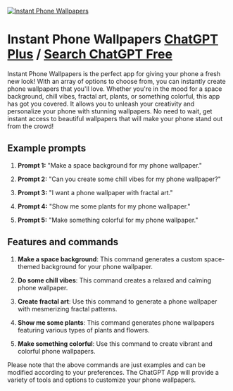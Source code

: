 
[![Instant Phone Wallpapers](https://files.oaiusercontent.com/file-zXs08IIVWnl5u8fxHJea6ciN?se=2123-10-15T16%3A08%3A30Z&sp=r&sv=2021-08-06&sr=b&rscc=max-age%3D31536000%2C%20immutable&rscd=attachment%3B%20filename%3DDALL%25C2%25B7E%25202023-11-08%252008.07.16%2520-%2520A%2520vibrant%2520collection%2520of%2520various%2520plants%2520including%2520a%2520monstera%252C%2520a%2520snake%2520plant%252C%2520and%2520a%2520small%2520bonsai%2520tree.%2520The%2520plants%2520are%2520arranged%2520in%2520an%2520aesthetically%2520pleas.png&sig=sZDqmRkQ3vw2BnmjBDQVWG2mqZ9aOz0iVT4drKXWFJc%3D)](https://chat.openai.com/g/g-ewLOwAreq-instant-phone-wallpapers)

# Instant Phone Wallpapers [ChatGPT Plus](https://chat.openai.com/g/g-ewLOwAreq-instant-phone-wallpapers) / [Search ChatGPT Free](https://gptcall.net/index.html#/?search=Instant%20Phone%20Wallpapers)

Instant Phone Wallpapers is the perfect app for giving your phone a fresh new look! With an array of options to choose from, you can instantly create phone wallpapers that you'll love. Whether you're in the mood for a space background, chill vibes, fractal art, plants, or something colorful, this app has got you covered. It allows you to unleash your creativity and personalize your phone with stunning wallpapers. No need to wait, get instant access to beautiful wallpapers that will make your phone stand out from the crowd!

## Example prompts

1. **Prompt 1:** "Make a space background for my phone wallpaper."

2. **Prompt 2:** "Can you create some chill vibes for my phone wallpaper?"

3. **Prompt 3:** "I want a phone wallpaper with fractal art."

4. **Prompt 4:** "Show me some plants for my phone wallpaper."

5. **Prompt 5:** "Make something colorful for my phone wallpaper."


## Features and commands

1. **Make a space background**: This command generates a custom space-themed background for your phone wallpaper.

2. **Do some chill vibes**: This command creates a relaxed and calming phone wallpaper.

3. **Create fractal art**: Use this command to generate a phone wallpaper with mesmerizing fractal patterns.

4. **Show me some plants**: This command generates phone wallpapers featuring various types of plants and flowers.

5. **Make something colorful**: Use this command to create vibrant and colorful phone wallpapers.

Please note that the above commands are just examples and can be modified according to your preferences. The ChatGPT App will provide a variety of tools and options to customize your phone wallpapers.


